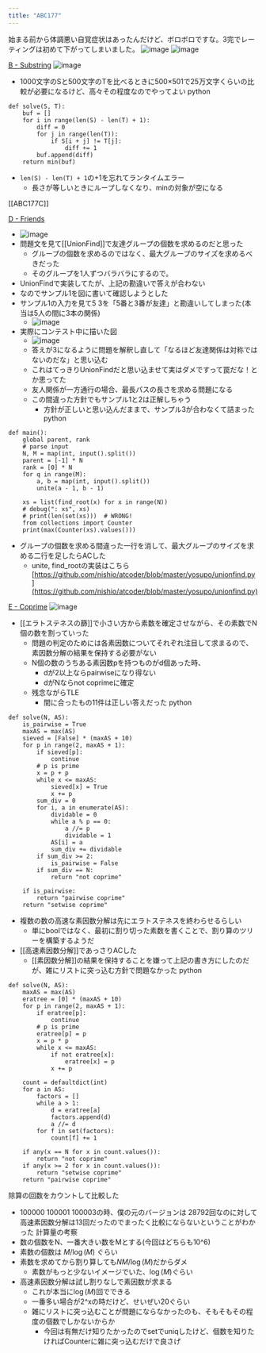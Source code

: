 ```yaml
---
title: "ABC177"
---
```


始まる前から体調悪い自覚症状はあったんだけど、ボロボロですな。3完でレーティングは初めて下がってしまいました。
![image](https://gyazo.com/a1c1ce807b5c48bb8acf5b1378021952/thumb/1000)
![image](https://gyazo.com/157cbe9e3a257f5f09ef30b0ce3a73ef/thumb/1000)

[B - Substring](https://atcoder.jp/contests/abc177/tasks/abc177_b)
![image](https://gyazo.com/31963897ac43a0a816ff702807ccfb41/thumb/1000)
- 1000文字のSと500文字のTを比べるときに500×501で25万文字くらいの比較が必要になるけど、高々その程度なのでやってよい
python

```
def solve(S, T):
    buf = []
    for i in range(len(S) - len(T) + 1):
        diff = 0
        for j in range(len(T)):
            if S[i + j] != T[j]:
                diff += 1
        buf.append(diff)
    return min(buf)
```

- `len(S) - len(T) + 1`の+1を忘れてランタイムエラー
    - 長さが等しいときにループしなくなり、minの対象が空になる

[[ABC177C]]

[D - Friends](https://atcoder.jp/contests/abc177/tasks/abc177_d)
- ![image](https://gyazo.com/3c84120da2969ef35f6b0afd857a4453/thumb/1000)
- 問題文を見て[[UnionFind]]で友達グループの個数を求めるのだと思った
    - グループの個数を求めるのではなく、最大グループのサイズを求めるべきだった
    - そのグループを1人ずつバラバラにするので。
- UnionFindで実装してたが、上記の勘違いで答えが合わない
- なのでサンプル1を図に書いて確認しようとした
- サンプル1の入力を見て5 3を「5番と3番が友達」と勘違いしてしまった(本当は5人の間に3本の関係)
    - ![image](https://gyazo.com/689970ee403670a824ab06cbf43739f8/thumb/1000)
- 実際にコンテスト中に描いた図
    - ![image](https://gyazo.com/416dd244072893bb42a898bd7c4153f3/thumb/1000)
    - 答えが3になるように問題を解釈し直して「なるほど友達関係は対称ではないのだな」と思い込む
    - これはてっきりUnionFindだと思い込ませて実はダメですって罠だな！とか思ってた
    - 友人関係が一方通行の場合、最長パスの長さを求める問題になる
    - この間違った方針でもサンプル1と2は正解しちゃう
        - 方針が正しいと思い込んだままで、サンプル3が合わなくて詰まった
python

```
def main():
    global parent, rank
    # parse input
    N, M = map(int, input().split())
    parent = [-1] * N
    rank = [0] * N
    for q in range(M):
        a, b = map(int, input().split())
        unite(a - 1, b - 1)

    xs = list(find_root(x) for x in range(N))
    # debug(": xs", xs)
    # print(len(set(xs)))  # WRONG!
    from collections import Counter
    print(max(Counter(xs).values()))
```

- グループの個数を求める間違った一行を消して、最大グループのサイズを求める二行を足したらACした
    - unite, find_rootの実装はこちら [https://github.com/nishio/atcoder/blob/master/yosupo/unionfind.py](https://github.com/nishio/atcoder/blob/master/yosupo/unionfind.py)

[E - Coprime](https://atcoder.jp/contests/abc177/tasks/abc177_e)
![image](https://gyazo.com/3f83c85c25e404bbf5ad558341687eb7/thumb/1000)
- [[エラトステネスの篩]]で小さい方から素数を確定させながら、その素数でN個の数を割っていった
    - 問題の判定のためには各素因数についてそれぞれ注目して求まるので、素因数分解の結果を保持する必要がない
    - N個の数のうちある素因数pを持つものがd個あった時、
        - dが2以上ならpairwiseになり得ない
        - dがNならnot coprimeに確定
    - 残念ながらTLE
        - 間に合ったもの11件は正しい答えだった
python

```
def solve(N, AS):
    is_pairwise = True
    maxAS = max(AS)
    sieved = [False] * (maxAS + 10)
    for p in range(2, maxAS + 1):
        if sieved[p]:
            continue
        # p is prime
        x = p + p
        while x <= maxAS:
            sieved[x] = True
            x += p
        sum_div = 0
        for i, a in enumerate(AS):
            dividable = 0
            while a % p == 0:
                a //= p
                dividable = 1
            AS[i] = a
            sum_div += dividable
        if sum_div >= 2:
            is_pairwise = False
        if sum_div == N:
            return "not coprime"

    if is_pairwise:
        return "pairwise coprime"
    return "setwise coprime"

```

- 複数の数の高速な素因数分解は先にエラトステネスを終わらせるらしい
    - 単にboolではなく、最初に割り切った素数を書くことで、割り算のツリーを構築するようだ
- [[高速素因数分解]]であっさりACした
    - [[素因数分解]]の結果を保持することを嫌って上記の書き方にしたのだが、雑にリストに突っ込む方針で問題なかった
python

```
def solve(N, AS):
    maxAS = max(AS)
    eratree = [0] * (maxAS + 10)
    for p in range(2, maxAS + 1):
        if eratree[p]:
            continue
        # p is prime
        eratree[p] = p
        x = p * p
        while x <= maxAS:
            if not eratree[x]:
                eratree[x] = p
            x += p

    count = defaultdict(int)
    for a in AS:
        factors = []
        while a > 1:
            d = eratree[a]
            factors.append(d)
            a //= d
        for f in set(factors):
            count[f] += 1

    if any(x == N for x in count.values()):
        return "not coprime"
    if any(x >= 2 for x in count.values()):
        return "setwise coprime"
    return "pairwise coprime"
```


除算の回数をカウントして比較した
- 100000 100001 100003の時、僕の元のバージョンは 28792回なのに対して高速素因数分解は13回だったのでまったく比較にならないということがわかった
計算量の考察
- 数の個数をN、一番大きい数をMとする(今回はどちらも10^6)
- 素数の個数は $M / \log(M)$ ぐらい
- 素数を求めてから割り算しても$NM/\log(M)$だからダメ
    - 素数がもっと少ないイメージでいた、$\log(M)$ぐらい
- 高速素因数分解は試し割りなしで素因数が求まる
    - これが本当に$\log(M)$回でできる
    - 一番多い場合が2^xの時だけど、せいぜい20ぐらい
    - 雑にリストに突っ込むことが問題にならなかったのも、そもそもその程度の個数でしかないからか
        - 今回は有無だけ知りたかったのでsetでuniqしたけど、個数を知りたければCounterに雑に突っ込むだけで良さげ
